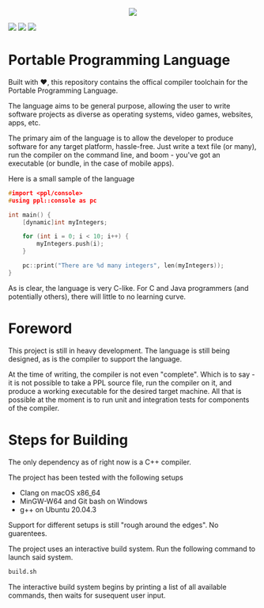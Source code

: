 

<div>
  <p align="center">
  <img src="https://user-images.githubusercontent.com/38915815/147722834-1602909f-fcbc-49bf-8ec3-6a0bd33ef3ec.png" />  
  </p>
</div>

![](https://github.com/BluBloos/Portable-Programming-Language/workflows/macOS%20build/badge.svg)
![](https://github.com/BluBloos/Portable-Programming-Language/workflows/Ubuntu%20build/badge.svg)
![](https://github.com/BluBloos/Portable-Programming-Language/workflows/Windows%20build/badge.svg)

# Portable Programming Language

Built with ❤️, this repository contains the offical compiler toolchain for the Portable Programming Language. 

The language aims to be general purpose, allowing the user to write software projects as diverse as operating systems, video games, websites, apps, etc. 

The primary aim of the language is to allow the developer to produce software for any target platform, hassle-free. Just write a text file (or many), run the compiler on the command line, and boom - you've got an executable (or bundle, in the case of mobile apps).

Here is a small sample of the language

```c
#import <ppl/console>
#using ppl::console as pc

int main() {
    [dynamic]int myIntegers;

    for (int i = 0; i < 10; i++) {
        myIntegers.push(i);
    }

    pc::print("There are %d many integers", len(myIntegers));
}
```

As is clear, the language is very C-like. For C and Java programmers (and potentially others), there will little to no learning curve.

# Foreword

This project is still in heavy development. The language is still being designed, as is the compiler to support the language. 

At the time of writing, the compiler is not even "complete". Which is to say - it is not possible to take a PPL source file, run the compiler on it, and produce a working executable for the desired target machine. All that is possible at the moment is to run unit and integration tests for components of the compiler. 

# Steps for Building

The only dependency as of right now is a C++ compiler. 

The project has been tested with the following setups
- Clang on macOS x86_64
- MinGW-W64 and Git bash on Windows
- g++ on Ubuntu 20.04.3

Support for different setups is still "rough around the edges". No guarentees.

The project uses an interactive build system. Run the following command to launch said system.

```bash
build.sh
```

The interactive build system begins by printing a list of all available commands, then waits for susequent user input.
